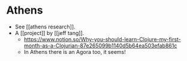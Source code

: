 # Athens

- See [[athens research]].
- A [[project]] by [[jeff tang]].
  - https://www.notion.so/Why-you-should-learn-Clojure-my-first-month-as-a-Clojurian-87e265099b1140d5b64ea503efab861c
  - In Athens there is an Agora too, it seems!

[//begin]: # "Autogenerated link references for markdown compatibility"
[athens-research]: athens-research "Athens Research"
[jeff-tang]: jeff-tang "Jeff Tang"
[//end]: # "Autogenerated link references"